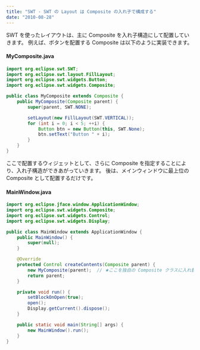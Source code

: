 ```yaml
---
title: "SWT - SWT の Layout は Composite の入れ子で構成する"
date: "2010-08-28"
---
```


SWT を使ったレイアウトは、主に Composite を入れ子構造にして配置していきます。
例えば、ボタンを配置する Composite は以下のように実装できます。

#### MyComposite.java

~~~ java
import org.eclipse.swt.SWT;
import org.eclipse.swt.layout.FillLayout;
import org.eclipse.swt.widgets.Button;
import org.eclipse.swt.widgets.Composite;

public class MyComposite extends Composite {
    public MyComposite(Composite parent) {
        super(parent, SWT.NONE);

        setLayout(new FillLayout(SWT.VERTICAL));
        for (int i = 0; i < 5; ++i) {
            Button btn = new Button(this, SWT.None);
            btn.setText("Button " + i);
        }
    }
}
~~~

ここで配置するウィジェットとして、さらに Composite を指定することにより、入れ子構造ができあがっていきます。
後は、メインウィンドウに最上位の Composite として配置するだけです。

#### MainWindow.java

~~~ java
import org.eclipse.jface.window.ApplicationWindow;
import org.eclipse.swt.widgets.Composite;
import org.eclipse.swt.widgets.Control;
import org.eclipse.swt.widgets.Display;

public class MainWindow extends ApplicationWindow {
    public MainWindow() {
        super(null);
    }

    @Override
    protected Control createContents(Composite parent) {
        new MyComposite(parent);  // ★ここを独自の Composite クラスに入れ替えれば OK
        return parent;
    }

    private void run() {
        setBlockOnOpen(true);
        open();
        Display.getCurrent().dispose();
    }

    public static void main(String[] args) {
        new MainWindow().run();
    }
}
~~~

